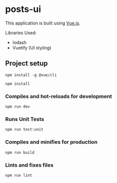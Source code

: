 # posts-ui
This application is built using [Vue.js](https://vuejs.org/).


Libraries Used:
* lodash
* Vuetify (UI styling)

## Project setup
```
npm install -g @vue/cli
```
```
npm install
```

### Compiles and hot-reloads for development
```
npm run dev
```
### Runs Unit Tests

```
npm run test:unit
```


### Compiles and minifies for production
```
npm run build
```

### Lints and fixes files
```
npm run lint
```

